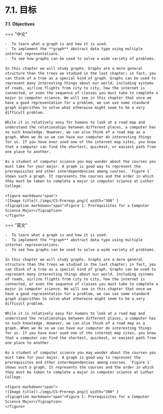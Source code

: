 # 7.1. 目标

**7.1. Objectives**

=== "中文"


    -  To learn what a graph is and how it is used.
    -  To implement the **graph** abstract data type using multiple internal representations.
    -  To see how graphs can be used to solve a wide variety of problems.

    In this chapter we will study graphs. Graphs are a more general structure than the trees we studied in the last chapter; in fact, you can think of a tree as a special kind of graph. Graphs can be used to represent many interesting things about our world, including systems of roads, airline flights from city to city, how the internet is connected, or even the sequence of classes you must take to complete a major in computer science. We will see in this chapter that once we have a good representation for a problem, we can use some standard graph algorithms to solve what otherwise might seem to be a very difficult problem.

    While it is relatively easy for humans to look at a road map and understand the relationships between different places, a computer has no such knowledge. However, we can also think of a road map as a graph. When we do so we can have our computer do interesting things for us. If you have ever used one of the internet map sites, you know that a computer can find the shortest, quickest, or easiest path from one place to another.

    As a student of computer science you may wonder about the courses you must take for your major. A graph is good way to represent the prerequisites and other interdependencies among courses. `Figure 1` shows such a graph. It represents the courses and the order in which they must be taken to complete a major in computer science at Luther College.

    <figure markdown="span">
    ![Image title](./imgs/CS-Prereqs.png){ width="300" }
    <figcaption markdown="span">Figure 1: Prerequisites for a Computer Science Major</figcaption>
    </figure>


=== "英文"


    -  To learn what a graph is and how it is used.
    -  To implement the **graph** abstract data type using multiple internal representations.
    -  To see how graphs can be used to solve a wide variety of problems.

    In this chapter we will study graphs. Graphs are a more general structure than the trees we studied in the last chapter; in fact, you can think of a tree as a special kind of graph. Graphs can be used to represent many interesting things about our world, including systems of roads, airline flights from city to city, how the internet is connected, or even the sequence of classes you must take to complete a major in computer science. We will see in this chapter that once we have a good representation for a problem, we can use some standard graph algorithms to solve what otherwise might seem to be a very difficult problem.

    While it is relatively easy for humans to look at a road map and understand the relationships between different places, a computer has no such knowledge. However, we can also think of a road map as a graph. When we do so we can have our computer do interesting things for us. If you have ever used one of the internet map sites, you know that a computer can find the shortest, quickest, or easiest path from one place to another.

    As a student of computer science you may wonder about the courses you must take for your major. A graph is good way to represent the prerequisites and other interdependencies among courses. `Figure 1` shows such a graph. It represents the courses and the order in which they must be taken to complete a major in computer science at Luther College.

    <figure markdown="span">
    ![Image title](./imgs/CS-Prereqs.png){ width="300" }
    <figcaption markdown="span">Figure 1: Prerequisites for a Computer Science Major</figcaption>
    </figure>
